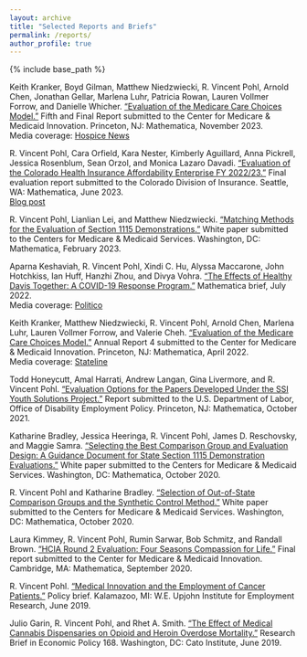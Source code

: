 ```yaml
---
layout: archive
title: "Selected Reports and Briefs"
permalink: /reports/
author_profile: true
---
```


{% include base_path %}

Keith Kranker, Boyd Gilman, Matthew Niedzwiecki, R. Vincent Pohl, Arnold Chen, Jonathan Gellar, Marlena Luhr, Patricia Rowan, Lauren Vollmer Forrow, and Danielle Whicher. [“Evaluation of the Medicare Care Choices Model.”](https://www.cms.gov/priorities/innovation/data-and-reports/2023/mccm-fifth-annrpt) Fifth and Final Report submitted to the Center for Medicare & Medicaid Innovation. Princeton, NJ: Mathematica, November 2023. <br />
Media coverage: [Hospice News](https://hospicenews.com/2023/11/07/cms-concurrent-hospice-care-improves-quality-reduces-costs/)

R. Vincent Pohl, Cara Orfield, Kara Nester, Kimberly Aguillard, Anna Pickrell, Jessica Rosenblum, Sean Orzol, and Monica Lazaro Davadi. [“Evaluation of the Colorado Health Insurance Affordability Enterprise FY 2022/23.”](https://www.mathematica.org/download-media?MediaItemId={CE7A7DD7-1748-435A-8F93-9A22F0716C21}) Final evaluation report submitted to the Colorado Division of Insurance. Seattle, WA: Mathematica, June 2023. <br />
[Blog post](https://www.mathematica.org/blogs/how-colorado-provided-almost-10000-immigrants-with-undocumented-status-with-health-insurance)

R. Vincent Pohl, Lianlian Lei, and Matthew Niedzwiecki. [“Matching Methods for the Evaluation of Section 1115 Demonstrations.”](https://www.medicaid.gov/medicaid/section-1115-demo/downloads/evaluation-reports/matching-methods.pdf) White paper submitted to the Centers for Medicare & Medicaid Services. Washington, DC: Mathematica, February 2023.

Aparna Keshaviah, R. Vincent Pohl, Xindi C. Hu, Alyssa Maccarone, John Hotchkiss, Ian Huff, Hanzhi Zhou, and Divya Vohra. [“The Effects of
Healthy Davis Together: A COVID-19 Response Program.”](https://www.mathematica.org/download-media?MediaItemId={7AED3094-1DFB-4372-8941-126B552E7A1A}) Mathematica brief, July 2022. <br />
Media coverage: [Politico](https://www.politico.com/news/magazine/2022/09/25/the-city-that-survived-covid-better-than-the-rest-of-us-00050564)

Keith Kranker, Matthew Niedzwiecki, R. Vincent Pohl, Arnold Chen, Marlena Luhr, Lauren Vollmer Forrow, and Valerie Cheh. [“Evaluation of the Medicare Care Choices Model.”](https://innovation.cms.gov/data-and-reports/2022/mccm-fourth-annrpt) Annual Report 4 submitted to the Center for Medicare & Medicaid Innovation. Princeton, NJ: Mathematica, April 2022. <br />
Media coverage: [Stateline](https://www.pewtrusts.org/en/research-and-analysis/blogs/stateline/2022/06/09/what-if-hospice-services-werent-just-for-the-dying)

Todd Honeycutt, Amal Harrati, Andrew Langan, Gina Livermore, and R. Vincent Pohl. [“Evaluation Options for the Papers Developed Under the SSI Youth Solutions Project.”](https://www.mathematica.org/download-media?MediaItemId={D16252B7-1F81-4AE6-8577-3802A2F95B28}) Report submitted to the U.S. Department of Labor, Office of Disability Employment Policy. Princeton, NJ: Mathematica, October 2021.

Katharine Bradley, Jessica Heeringa, R. Vincent Pohl, James D. Reschovsky, and Maggie Samra. [“Selecting the Best Comparison Group and Evaluation Design: A Guidance Document for State Section 1115 Demonstration Evaluations.”](https://www.medicaid.gov/medicaid/section-1115-demo/downloads/evaluation-reports/comparison-grp-eval-dsgn.pdf) White paper submitted to the Centers for Medicare & Medicaid Services. Washington, DC: Mathematica, October 2020.

R. Vincent Pohl and Katharine Bradley. [“Selection of Out-of-State Comparison Groups and the Synthetic Control Method.”](https://www.medicaid.gov/medicaid/section-1115-demo/downloads/evaluation-reports/outofstate-comp.pdf) White paper submitted to the Centers for Medicare & Medicaid Services. Washington, DC: Mathematica, October 2020.

Laura Kimmey, R. Vincent Pohl, Rumin Sarwar, Bob Schmitz, and Randall Brown. [“HCIA Round 2 Evaluation: Four Seasons Compassion for Life.”](http://rvpohl.github.io/files/KimmeyPohlSawarSchmitzBrown_HCIA2.pdf) Final report submitted to the Center for Medicare & Medicaid Innovation. Cambridge, MA: Mathematica, September 2020.

R. Vincent Pohl. [“Medical Innovation and the Employment of Cancer Patients.”](https://research.upjohn.org/cgi/viewcontent.cgi?article=1285&context=empl_research) Policy brief. Kalamazoo, MI: W.E. Upjohn Institute for Employment Research, June 2019.

Julio Garin, R. Vincent Pohl, and Rhet A. Smith. [“The Effect of Medical Cannabis Dispensaries on Opioid and Heroin Overdose Mortality.”](https://www.cato.org/sites/cato.org/files/pubs/pdf/rb168.pdf) Research Brief in Economic Policy 168. Washington, DC: Cato Institute, June 2019.
